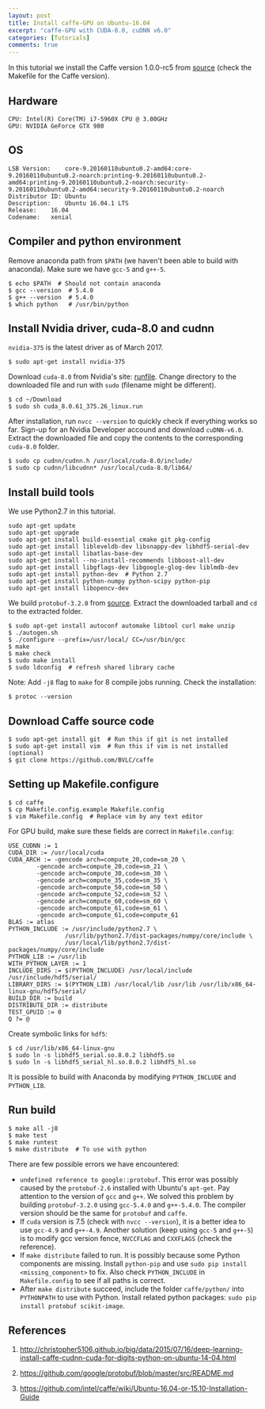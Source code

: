 ```yaml
---
layout: post
title: Install caffe-GPU on Ubuntu-16.04
excerpt: "caffe-GPU with CUDA-8.0, cuDNN v6.0"
categories: [Tutorials]
comments: true
---
```


In this tutorial we install the Caffe version 1.0.0-rc5 from
[source](https://github.com/BVLC/caffe) (check the Makefile for the Caffe
version).

## <i class="fa fa-fw fa-desktop"></i> Hardware
```
CPU: Intel(R) Core(TM) i7-5960X CPU @ 3.00GHz
GPU: NVIDIA GeForce GTX 980
```
## <i class="fa fa-fw fa-linux"></i> OS
```
LSB Version:	core-9.20160110ubuntu0.2-amd64:core-9.20160110ubuntu0.2-noarch:printing-9.20160110ubuntu0.2-amd64:printing-9.20160110ubuntu0.2-noarch:security-9.20160110ubuntu0.2-amd64:security-9.20160110ubuntu0.2-noarch
Distributor ID:	Ubuntu
Description:	Ubuntu 16.04.1 LTS
Release:	16.04
Codename:	xenial
```
## <i class="fa fa-fw fa-envira"></i> Compiler and python environment

Remove anaconda path from `$PATH` (we haven't been able to build with anaconda).
Make sure we have `gcc-5` and `g++-5`.
```
$ echo $PATH  # Should not contain anaconda
$ gcc --version  # 5.4.0
$ g++ --version  # 5.4.0
$ which python   # /usr/bin/python
```

## <i class="fa fa-fw fa-cube"></i> Install Nvidia driver, cuda-8.0 and cudnn

`nvidia-375` is the latest driver as of March 2017.
```
$ sudo apt-get install nvidia-375
```
Download `cuda-8.0` from Nvidia's site:
[runfile](https://developer.nvidia.com/compute/cuda/8.0/Prod2/local_installers/cuda_8.0.61_375.26_linux-run). Change directory to the downloaded file and run with `sudo`
(filename might be different).
```
$ cd ~/Download
$ sudo sh cuda_8.0.61_375.26_linux.run
```
After installation, run `nvcc --version` to quickly check if everything works so far.
Sign-up for an Nvidia Developer accound and download `cuDNN-v6.0`. Extract the
downloaded file and copy the contents to the corresponding `cuda-8.0` folder.
```
$ sudo cp cudnn/cudnn.h /usr/local/cuda-8.0/include/
$ sudo cp cudnn/libcudnn* /usr/local/cuda-8.0/lib64/
```

## <i class="fa fa-fw fa-wrench"></i> Install build tools

We use Python2.7 in this tutorial.
```
sudo apt-get update
sudo apt-get upgrade
sudo apt-get install build-essential cmake git pkg-config
sudo apt-get install libleveldb-dev libsnappy-dev libhdf5-serial-dev
sudo apt-get install libatlas-base-dev
sudo apt-get install --no-install-recommends libboost-all-dev
sudo apt-get install libgflags-dev libgoogle-glog-dev liblmdb-dev
sudo apt-get install python-dev  # Python 2.7
sudo apt-get install python-numpy python-scipy python-pip
sudo apt-get install libopencv-dev
```
We build `protobuf-3.2.0` from
[source](https://github.com/google/protobuf/archive/v3.2.0.tar.gz).
Extract the downloaded tarball and `cd` to the extracted folder.
```
$ sudo apt-get install autoconf automake libtool curl make unzip
$ ./autogen.sh
$ ./configure --prefix=/usr/local/ CC=/usr/bin/gcc
$ make
$ make check
$ sudo make install
$ sudo ldconfig  # refresh shared library cache
```
Note: Add `-j8` flag to `make` for 8 compile jobs running. Check the installation:
```
$ protoc --version
```
## <i class="fa fa-fw fa-download"></i> Download Caffe source code
```
$ sudo apt-get install git  # Run this if git is not installed
$ sudo apt-get install vim  # Run this if vim is not installed (optional)
$ git clone https://github.com/BVLC/caffe
```
## <i class="fa fa-fw fa-cog"></i> Setting up Makefile.configure
```
$ cd caffe
$ cp Makefile.config.example Makefile.config
$ vim Makefile.config  # Replace vim by any text editor
```
For GPU build, make sure these fields are correct in `Makefile.config`:
```
USE_CUDNN := 1
CUDA_DIR := /usr/local/cuda
CUDA_ARCH := -gencode arch=compute_20,code=sm_20 \
        -gencode arch=compute_20,code=sm_21 \
        -gencode arch=compute_30,code=sm_30 \
        -gencode arch=compute_35,code=sm_35 \
        -gencode arch=compute_50,code=sm_50 \
        -gencode arch=compute_52,code=sm_52 \
        -gencode arch=compute_60,code=sm_60 \
        -gencode arch=compute_61,code=sm_61 \
        -gencode arch=compute_61,code=compute_61
BLAS := atlas
PYTHON_INCLUDE := /usr/include/python2.7 \
                /usr/lib/python2.7/dist-packages/numpy/core/include \
                /usr/local/lib/python2.7/dist-packages/numpy/core/include
PYTHON_LIB := /usr/lib
WITH_PYTHON_LAYER := 1
INCLUDE_DIRS := $(PYTHON_INCLUDE) /usr/local/include /usr/include/hdf5/serial/
LIBRARY_DIRS := $(PYTHON_LIB) /usr/local/lib /usr/lib /usr/lib/x86_64-linux-gnu/hdf5/serial/
BUILD_DIR := build
DISTRIBUTE_DIR := distribute
TEST_GPUID := 0
Q ?= @
```
Create symbolic links for `hdf5`:
```
$ cd /usr/lib/x86_64-linux-gnu
$ sudo ln -s libhdf5_serial.so.8.0.2 libhdf5.so
$ sudo ln -s libhdf5_serial_hl.so.8.0.2 libhdf5_hl.so
```
It is possible to build with Anaconda by modifying `PYTHON_INCLUDE`
and `PYTHON_LIB`.
## <i class="fa fa-spinner fa-pulse fa-fw"></i> Run build
```
$ make all -j8
$ make test
$ make runtest
$ make distribute  # To use with python
```
There are few possible errors we have encountered:
- `undefined reference to google::protobuf`. This error was possibly caused by
the `protobuf-2.6` installed with Ubuntu's `apt-get`. Pay attention to the
version of `gcc` and `g++`. We solved this problem by building `protobuf-3.2.0`
using `gcc-5.4.0` and `g++-5.4.0`. The compiler version should be the same for
`protobuf` and `caffe`.
- If `cuda` version is 7.5 (check with `nvcc --version`), it is a better idea to
use `gcc-4.9` and `g++-4.9`. Another solution (keep using `gcc-5` and `g++-5`)
is to modify gcc version fence, `NVCCFLAG` and `CXXFLAGS` (check the reference).
- If `make distribute` failed to run. It is possibly because some Python components
are missing. Install `python-pip` and use `sudo pip install <missing_component>`
to fix. Also check `PYTHON_INCLUDE` in `Makefile.config` to see if all paths is
correct.
- After `make distribute` succeed, include the folder `caffe/python/` into
`PYTHONPATH` to use with Python. Install related python packages: `sudo pip install protobuf scikit-image`.  

## <i class="fa fa-fw binoculars"></i> References

1. http://christopher5106.github.io/big/data/2015/07/16/deep-learning-install-caffe-cudnn-cuda-for-digits-python-on-ubuntu-14-04.html

2. https://github.com/google/protobuf/blob/master/src/README.md

3. https://github.com/intel/caffe/wiki/Ubuntu-16.04-or-15.10-Installation-Guide
